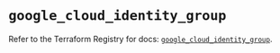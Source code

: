 # `google_cloud_identity_group`

Refer to the Terraform Registry for docs: [`google_cloud_identity_group`](https://registry.terraform.io/providers/hashicorp/google/5.32.0/docs/resources/cloud_identity_group).
